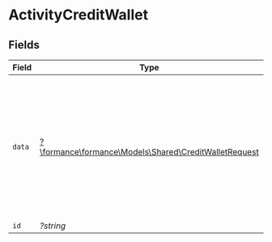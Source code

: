 # ActivityCreditWallet


## Fields

| Field                                                                                               | Type                                                                                                | Required                                                                                            | Description                                                                                         | Example                                                                                             |
| --------------------------------------------------------------------------------------------------- | --------------------------------------------------------------------------------------------------- | --------------------------------------------------------------------------------------------------- | --------------------------------------------------------------------------------------------------- | --------------------------------------------------------------------------------------------------- |
| `data`                                                                                              | [?\formance\formance\Models\Shared\CreditWalletRequest](../../Models/Shared/CreditWalletRequest.md) | :heavy_minus_sign:                                                                                  | N/A                                                                                                 | {<br/>"amount": {<br/>"asset": "USD/2",<br/>"amount": 100<br/>},<br/>"metadata": {<br/>"key": ""<br/>},<br/>"sources": []<br/>} |
| `id`                                                                                                | *?string*                                                                                           | :heavy_minus_sign:                                                                                  | N/A                                                                                                 |                                                                                                     |